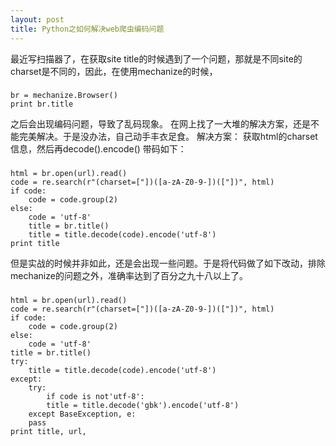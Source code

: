 ```yaml
---
layout: post
title: Python之如何解决web爬虫编码问题
---
```


最近写扫描器了，在获取site title的时候遇到了一个问题，那就是不同site的charset是不同的，因此，在使用mechanize的时候，
###
    br = mechanize.Browser()
    print br.title
之后会出现编码问题，导致了乱码现象。
在网上找了一大堆的解决方案，还是不能完美解决。于是没办法，自己动手丰衣足食。
解决方案：
获取html的charset信息，然后再decode().encode()
带码如下：
###
    html = br.open(url).read()
    code = re.search(r"(charset=["])([a-zA-Z0-9-])(["])", html)
    if code:
        code = code.group(2)
    else:
        code = 'utf-8'
        title = br.title()
        title = title.decode(code).encode('utf-8')
    print title

但是实战的时候并非如此，还是会出现一些问题。于是将代码做了如下改动，排除mechanize的问题之外，准确率达到了百分之九十八以上了。
###
    html = br.open(url).read()
    code = re.search(r"(charset=["])([a-zA-Z0-9-])(["])", html)
    if code:
        code = code.group(2)
    else:
        code = 'utf-8'
    title = br.title()
    try:
        title = title.decode(code).encode('utf-8')
    except:
        try:
            if code is not'utf-8':
            title = title.decode('gbk').encode('utf-8')
        except BaseException, e:
        pass
    print title, url,
